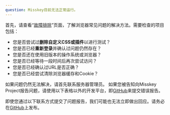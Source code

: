 ```yaml
---
question: Misskey目前无法正常运行。
---
```


首先，请查看“[故障排除](/docs/for-users/resources/troubleshooting/)”页面，了解浏览器常见问题的解决方法。需要检查的项目包括：

- 您是否尝试过**删除自定义CSS或插件**以进行测试？
- 您是否已经**重新登录**并确认过问题仍然存在？
- 您是否还在使用旧版本的操作系统或浏览器？
- 您是否已经等待一段时间后再次尝试访问？
- 您是否已经确认过URL是否正确？
- 您是否已经尝试清除浏览器缓存和Cookie？

如果问题仍然无法解决，请首先联系服务器管理员。
如果您被告知向Misskey Project报告问题，请使用以下表格以外的开发平台，即[GitHub](https://github.com/misskey-dev/misskey/issues/new/choose)来提交错误报告。

即使您通过以下联系方式提交了问题报告，我们可能也无法立即做出回应。请务必在[GitHub](https://github.com/misskey-dev/misskey/issues/new/choose)上发布。
